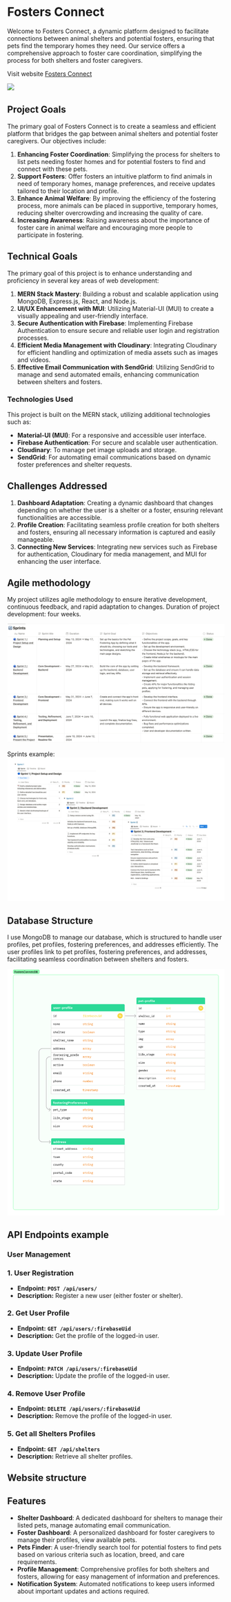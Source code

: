 # Fosters Connect

Welcome to Fosters Connect, a dynamic platform designed to facilitate connections between animal shelters and potential fosters, ensuring that pets find the temporary homes they need. Our service offers a comprehensive approach to foster care coordination, simplifying the process for both shelters and foster caregivers.

Visit website [Fosters Connect](https://fosterconnect.onrender.com/)

![](https://github.com/Katterina71/FosterConnect/blob/main/presentation/MainPage.png)

## Project Goals

The primary goal of Fosters Connect is to create a seamless and efficient platform that bridges the gap between animal shelters and potential foster caregivers. Our objectives include:

1. **Enhancing Foster Coordination**: Simplifying the process for shelters to list pets needing foster homes and for potential fosters to find and connect with these pets.
2. **Support Fosters**: Offer fosters an intuitive platform to find animals in need of temporary homes, manage preferences, and receive updates tailored to their location and profile.
3. **Enhance Animal Welfare**: By improving the efficiency of the fostering process, more animals can be placed in supportive, temporary homes, reducing shelter overcrowding and increasing the quality of care.
4. **Increasing Awareness**: Raising awareness about the importance of foster care in animal welfare and encouraging more people to participate in fostering.

## Technical Goals

The primary goal of this project is to enhance understanding and proficiency in several key areas of web development:

1. **MERN Stack Mastery**: Building a robust and scalable application using MongoDB, Express.js, React, and Node.js.
2. **UI/UX Enhancement with MUI**: Utilizing Material-UI (MUI) to create a visually appealing and user-friendly interface.
3. **Secure Authentication with Firebase**: Implementing Firebase Authentication to ensure secure and reliable user login and registration processes.
4. **Efficient Media Management with Cloudinary**: Integrating Cloudinary for efficient handling and optimization of media assets such as images and videos.
5. **Effective Email Communication with SendGrid**: Utilizing SendGrid to manage and send automated emails, enhancing communication between shelters and fosters.

### Technologies Used

This project is built on the MERN stack, utilizing additional technologies such as:

- **Material-UI (MUI)**: For a responsive and accessible user interface.
- **Firebase Authentication**: For secure and scalable user authentication.
- **Cloudinary**: To manage pet image uploads and storage.
- **SendGrid**: For automating email communications based on dynamic foster preferences and shelter requests.

## Challenges Addressed

1. **Dashboard Adaptation**: Creating a dynamic dashboard that changes depending on whether the user is a shelter or a foster, ensuring relevant functionalities are accessible.
2. **Profile Creation**: Facilitating seamless profile creation for both shelters and fosters, ensuring all necessary information is captured and easily manageable.
3. **Connecting New Services**: Integrating new services such as Firebase for authentication, Cloudinary for media management, and MUI for enhancing the user interface.

## Agile methodology

My project utilizes agile methodology to ensure iterative development, continuous feedback, and rapid adaptation to changes. Duration of project development: four weeks.

![](https://github.com/Katterina71/FosterConnect/blob/main/presentation/Agile.png)

Sprints example: 
![](https://github.com/Katterina71/FosterConnect/blob/main/presentation/Agile-sprints.jpg)

## Database Structure
I use MongoDB to manage our database, which is structured to handle user profiles, pet profiles, fostering preferences, and addresses efficiently. The user profiles link to pet profiles, fostering preferences, and addresses, facilitating seamless coordination between shelters and fosters.

![](https://github.com/Katterina71/FosterConnect/blob/main/presentation/FosterConnectDB.png)

## API Endpoints example
### **User Management**

### **1. User Registration**

- **Endpoint:** **`POST /api/users/`**
- **Description:** Register a new user (either foster or shelter).

### **2. Get User Profile**

- **Endpoint:** **`GET /api/users/:firebaseUid`**
- **Description:** Get the profile of the logged-in user.

### **3. Update User Profile**

- **Endpoint:**  **`PATCH /api/users/:firebaseUid`**
- **Description:** Update the profile of the logged-in user.

### **4. Remove User Profile**

- **Endpoint:**  **`DELETE /api/users/:firebaseUid`**
- **Description:** Remove the profile of the logged-in user.

### **5. Get all Shelters Profiles**

- **Endpoint:** **`GET /api/shelters`**
- **Description:** Retrieve all shelter profiles.

## Website structure


## Features

- **Shelter Dashboard**: A dedicated dashboard for shelters to manage their listed pets, manage automating email communication.
- **Foster Dashboard**: A personalized dashboard for foster caregivers to manage their profiles, view available pets.
- **Pets Finder**: A user-friendly search tool for potential fosters to find pets based on various criteria such as location, breed, and care requirements.
- **Profile Management**: Comprehensive profiles for both shelters and fosters, allowing for easy management of information and preferences.
- **Notification System**: Automated notifications to keep users informed about important updates and actions required.

